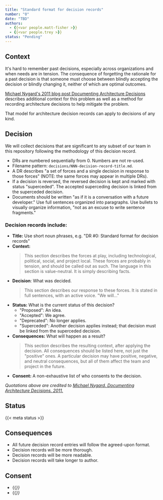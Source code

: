 ```yaml
---
title: "Standard format for decision records"
number: "0"
date: "TBD"
authors:
  - {{<var people.matt-fisher >}}
  - {{<var people.trey >}}
status: "Pending"
---
```


## Context

It's hard to remember past decisions, especially across organizations and when needs are
in tension. The consequence of forgetting the rationale for a past decision is that
someone must choose between blindly accepting the decision or blindly changing it,
neither of which are optimal outcomes.

[Michael Nygard's 2011 blog post Documenting Architecture Decisions](https://www.cognitect.com/blog/2011/11/15/documenting-architecture-decisions)
describes additional context for this problem as well as a method for recording
architecture decisions to help mitigate the problem.

That model for architecture decision records can apply to decisions of any kind.


## Decision

We will collect decisions that are significant to any subset of our team in this
repository following the methodology of this decision record.

* DRs are numbered sequentially from 0. Numbers are not re-used.
* Filename pattern: `decisions/NNN-decision-record-title.md`.
* A DR describes "a set of forces and a single decision in response to those forces"
  (NOTE: the same forces may appear in multiple DRs).
* If a decision is reversed, the reversed decision is kept and marked with status
  "superceded". The accepted superceding decision is linked from the superceded
  decision.
* Documents should be written "as if it is a conversation with a future developer." Use
  full sentences organized into paragraphs. Use bullets to visually organize
  information, "not as an excuse to write sentence fragments."


### Decision records include:

- **Title:** Use short noun phrases, e.g. "DR #0: Standard format for decision records"
- **Context:**
    > This section describes the forces at play, including technological, political,
    > social, and project local. These forces are probably in tension, and should be
    > called out as such. The language in this section is value-neutral. It is simply
    > describing facts.
- **Decision**: What was decided.
    > This section describes our response to these forces. It is stated in
    > full sentences, with an active voice. "We will..."
- **Status:** What is the current status of this decision?
    * "Proposed": An idea.
    * "Accepted": We agree.
    * "Deprecated": No longer applies.
    * "Superceded": Another decision applies instead; that decision must be linked from
      the superceded decision.
- **Consequences:** What will happen as a result?
    > This section describes the resulting context, after applying the decision. All
    > consequences should be listed here, not just the "positive" ones. A particular
    > decision may have positive, negative, and neutral consequences, but all of them
    > affect the team and project in the future.
- **Consent:** A non-exhaustive list of who consents to the decision.

_Quotations above are credited to [Michael Nygard. Documenting Architecture Decisions.
2011.](https://www.cognitect.com/blog/2011/11/15/documenting-architecture-decisions)_


## Status

{{< meta status >}}


## Consequences

* All future decision record entries will follow the agreed-upon format.
* Decision records will be more thorough.
* Decision records will be more readable.
* Decision records will take longer to author.


## Consent

- {{<var people.matt-fisher.name >}}
- {{<var people.trey.name >}}
